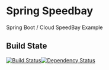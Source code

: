 # Spring Speedbay

Spring Boot / Cloud SpeedBay Example

## Build State

[![Build Status](https://travis-ci.org/idueppe/spring-2017-03-22.svg?branch=master)](https://travis-ci.org/idueppe/spring-2017-03-22)[![Dependency Status](https://www.versioneye.com/user/projects/58d18c2cdcaf9e0040b1b120/badge.svg?style=flat-square)](https://www.versioneye.com/user/projects/58d18c2cdcaf9e0040b1b120)

